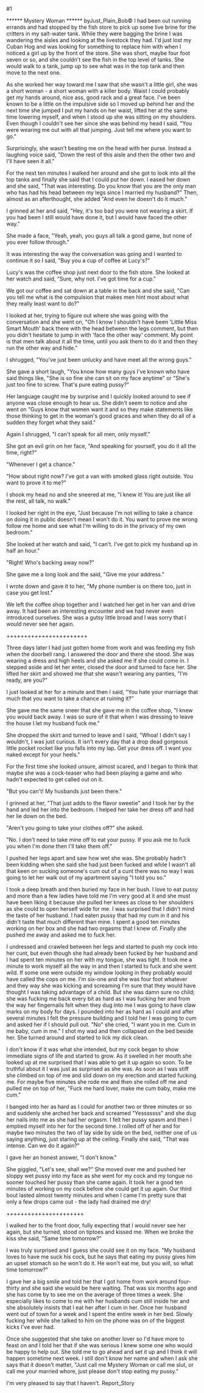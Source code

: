 #1 

 

 ****** Mystery Woman ****** byJust_Plain_Bob© I had been out running errands and had stopped by the fish store to pick up some live brine for the critters in my salt-water tank. While they were bagging the brine I was wandering the aisles and looking at the livestock they had. I'd just lost my Cuban Hog and was looking for something to replace him with when I noticed a girl up by the front of the store. She was short, maybe four foot seven or so, and she couldn't see the fish in the top level of tanks. She would walk to a tank, jump up to see what was in the top tank and then move to the next one. 

 As she worked her way toward me I saw that she wasn't a little girl, she was a short woman - a short woman with a killer body. Waist I could probably get my hands around, nice ass, good rack and a great face. I've been known to be a little on the impulsive side so I moved up behind her and the next time she jumped I put my hands on her waist, lifted her at the same time lowering myself, and when I stood up she was sitting on my shoulders. Even though I couldn't see her since she was behind my head I said, "You were wearing me out with all that jumping. Just tell me where you want to go." 

 Surprisingly, she wasn't beating me on the head with her purse. Instead a laughing voice said, "Down the rest of this aisle and then the other two and I'll have seen it all." 

 For the next ten minutes I walked her around and she got to look into all the top tanks and finally she said that I could put her down. I eased her down and she said, "That was interesting. Do you know that you are the only man who has had his head between my legs since I married my husband?" Then, almost as an afterthought, she added "And even he doesn't do it much." 

 I grinned at her and said, "Hey, it's too bad you were not wearing a skirt. If you had been I still would have done it, but I would have faced the other way." 

 

 She made a face, "Yeah, yeah, you guys all talk a good game, but none of you ever follow through." 

 It was interesting the way the conversation was going and I wanted to continue it so I said, "Buy you a cup of coffee at Lucy's?" 

 Lucy's was the coffee shop just next door to the fish store. She looked at her watch and said, "Sure, why not. I've got time for a cup." 

 We got our coffee and sat down at a table in the back and she said, "Can you tell me what is the compulsion that makes men hint most about what they really least want to do?" 

 I looked at her, trying to figure out where she was going with the conversation and she went on, "Oh I know I shouldn't have been 'Little Miss Smart Mouth' back there with the head between the legs comment, but then you didn't hesitate to jump in with 'face the other way' comment. My point is that men talk about it all the time, until you ask them to do it and then they run the other way and hide." 

 I shrugged, "You've just been unlucky and have meet all the wrong guys." 

 She gave a short laugh, "You know how many guys I've known who have said things like, "She is so fine she can sit on my face anytime" or "She's just too fine to screw. That's pure eating pussy?" 

 Her language caught me by surprise and I quickly looked around to see if anyone was close enough to hear us. She didn't seem to notice and she went on "Guys know that women want it and so they make statements like those thinking to get in the woman's good graces and when they do all of a sudden they forget what they said." 

 Again I shrugged, "I can't speak for all men, only myself." 

 She got an evil grin on her face, "And speaking for yourself, you do it all the time, right?" 

 "Whenever I get a chance." 

 "How about right now? I've got a van with smoked glass right outside. You want to prove it to me?" 

 I shook my head no and she sneered at me, "I knew it! You are just like all the rest, all talk, no walk." 

 I looked her right in the eye, "Just because I'm not willing to take a chance on doing it in public doesn't mean I won't do it. You want to prove me wrong follow me home and see what I'm willing to do in the privacy of my own bedroom." 

 She looked at her watch and said, "I can't. I've got to pick my husband up in half an hour." 

 "Right! Who's backing away now?" 

 She gave me a long look and the said, "Give me your address." 

 I wrote down and gave it to her, "My phone number is on there too, just in case you get lost." 

 We left the coffee shop together and I watched her get in her van and drive away. It had been an interesting encounter and we had never even introduced ourselves. She was a gutsy little broad and I was sorry that I would never see her again. 

 +++++++++++++++++++++++ 

 Three days later I had just gotten home from work and was feeding my fish when the doorbell rang. I answered the door and there she stood. She was wearing a dress and high heels and she asked me if she could come in. I stepped aside and let her enter, closed the door and turned to face her. She lifted her skirt and showed me that she wasn't wearing any panties, "I'm ready, are you?" 

 I just looked at her for a minute and then I said, "You hate your marriage that much that you want to take a chance at ruining it?" 

 She gave me the same sneer that she gave me in the coffee shop, "I knew you would back away. I was so sure of it that when I was dressing to leave the house I let my husband fuck me." 

 She dropped the skirt and turned to leave and I said, "Whoa! I didn't say I wouldn't, I was just curious. It isn't every day that a drop dead gorgeous little pocket rocket like you falls into my lap. Get your dress off. I want you naked except for your heels." 

 For the first time she looked unsure, almost scared, and I began to think that maybe she was a cock-teaser who had been playing a game and who hadn't expected to get called out on it. 

 "But you can't! My husbands just been there." 

 I grinned at her, "That just adds to the flavor sweetie" and I took her by the hand and led her into the bedroom. I helped her take her dress off and had her lie down on the bed. 

 "Aren't you going to take your clothes off?" she asked. 

 "No. I don't need to take mine off to eat your pussy. If you ask me to fuck you when I'm done then I'll take them off." 

 I pushed her legs apart and saw how wet she was. She probably hadn't been kidding when she said she had just been fucked and while I wasn't all that keen on sucking someone's cum out of a cunt there was no way I was going to let her walk out of my apartment saying "I told you so." 

 I took a deep breath and then buried my face in her bush. I love to eat pussy and more than a few ladies have told me I'm very good at it and she must have been liking it because she pulled her knees as close to her shoulders as she could to open herself wide for me. I was surprised that I didn't mind the taste of her husband. I had eaten pussy that had my cum in it and his didn't taste that much different than mine. I spent a good ten minutes working on her box and she had two orgasms that I knew of. Finally she pushed me away and asked me to fuck her. 

 I undressed and crawled between her legs and started to push my cock into her cunt, but even though she had already been fucked by her husband and I had spent ten minutes on her with my tongue, she was tight. It took me a minute to work myself all the way in and then I started to fuck and she went wild. If some one were outside my window looking in they probably would have called the cops on me. I'm six-one and she was four foot whatever and they way she was kicking and screaming I'm sure that they would have thought I was taking advantage of a child. But she was damn sure no child; she was fucking me back every bit as hard as I was fucking her and from the way her fingernails felt when they dug into me I was going to have claw marks on my body for days. I pounded into her as hard as I could and after several minutes I felt the pressure building and I told her I was going to cum and asked her if I should pull out. "No" she cried, "I want you in me. Cum in me baby, cum in me." I shot my wad and then collapsed on the bed beside her. She turned around and started to lick my dick clean. 

 I don't know if it was what she intended, but my cock began to show immediate signs of life and started to grow. As it swelled in her mouth she looked up at me surprised that I was able to get it up again so soon. To be truthful about it I was just as surprised as she was. As soon as I was stiff she climbed on top of me and slid down on my erection and started fucking me. For maybe five minutes she rode me and then she rolled off me and pulled me on top of her, "Fuck me hard lover, make me cum baby, make me cum." 

 I banged into her as hard as I could for another two or three minutes or so and suddenly she arched her back and screamed "Yesssssss" and she dug her nails into me as she had her orgasm. I felt her pussy spasm and then I emptied myself into her for the second time. I rolled off of her and for maybe two minutes the two of lay side by side on the bed, neither one of us saying anything, just staring up at the ceiling. Finally she said, "That was intense. Can we do it again?" 

 I gave her an honest answer, "I don't know." 

 She giggled, "Let's see, shall we?" She moved over me and pushed her sloppy wet pussy into my face as she went for my cock and my tongue no sooner touched her pussy than she came again. It took her a good ten minutes of working on my cock before she could get it up again. Our third bout lasted almost twenty minutes and when I came I'm pretty sure that only a few drops came out - the lady had drained me dry! 

 ++++++++++++++++++++++ 

 I walked her to the front door, fully expecting that I would never see her again, but she turned, stood on tiptoes and kissed me. When we broke the kiss she said, "Same time tomorrow?" 

 I was truly surprised and I guess she could see it on my face. "My husband loves to have me suck his cock, but he says that eating my pussy gives him an upset stomach so he won't do it. He won't eat me, but you will, so what time tomorrow?" 

 I gave her a big smile and told her that I got home from work around four- thirty and she said she would be here waiting. That was six months ago and she has come by to see me on the average of three times a week. She especially likes to come to me with her husbands cum still inside her and she absolutely insists that I eat her after I cum in her. Once her husband went out of town for a week and I spent the entire week in her bed. Slowly fucking her while she talked to him on the phone was on of the biggest kicks I've ever had. 

 Once she suggested that she take on another lover so I'd have more to feast on and I told her that if she was serious I knew some one who would be happy to help out. She told me to go ahead and set it up and I think it will happen sometime next week. I still don't know her name and when I ask she says that it doesn't matter, "Just call me Mystery Woman or call me slut, or call me your married whore, just please don't stop eating my pussy." 

 I'm very pleased to say that I haven't. Report_Story 
